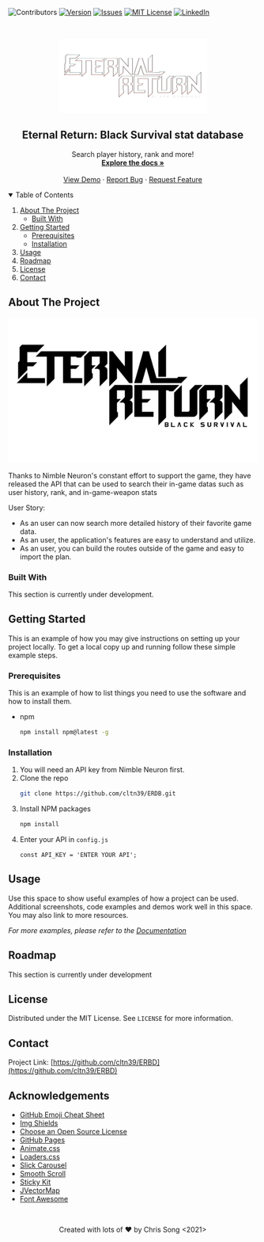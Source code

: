 <!-- PROJECT SHIELDS -->
<!-- https://www.markdownguide.org/basic-syntax/#reference-style-links-->
![Contributors][language-shield]
[![Version][version-shield]][version-url]
[![Issues][issues-shield]][issues-url]
[![MIT License][license-shield]][license-url]
[![LinkedIn][linkedin-shield]][linkedin-url]



<!-- PROJECT LOGO -->
<br />
<p align="center">
  <a href="https://github.com/cltn39/ERDB/edit/main/README.md">
    <img src="./erbd/public/logo-white.png" alt="Eternal Return Logo" width="300" height="150">
  </a>

  <h2 align="center">Eternal Return: Black Survival stat database</h2>

  <p align="center">
    Search player history, rank and more!
    <br />
    <a href="https://github.com/cltn39/ERDB"><strong>Explore the docs »</strong></a>
    <br />
    <br />
    <a href="https://github.com/cltn39/ERDB">View Demo</a>
    ·
    <a href="https://github.com/cltn39/ERDB">Report Bug</a>
    ·
    <a href="https://github.com/cltn39/ERDB">Request Feature</a>
  </p>
</p>



<!-- TABLE OF CONTENTS -->
<details open="open">
  <summary>Table of Contents</summary>
  <ol>
    <li>
      <a href="#about-the-project">About The Project</a>
      <ul>
        <li><a href="#built-with">Built With</a></li>
      </ul>
    </li>
    <li>
      <a href="#getting-started">Getting Started</a>
      <ul>
        <li><a href="#prerequisites">Prerequisites</a></li>
        <li><a href="#installation">Installation</a></li>
      </ul>
    </li>
    <li><a href="#usage">Usage</a></li>
    <li><a href="#roadmap">Roadmap</a></li>
    <li><a href="#license">License</a></li>
    <li><a href="#contact">Contact</a></li>
  </ol>
</details>



<!-- ABOUT THE PROJECT -->
## About The Project

![ER:DB logo](./erbd/public/logo-black.png)

Thanks to Nimble Neuron's constant effort to support the game, they have released the API that can be used to search their in-game datas such as user history, rank, and in-game-weapon stats

User Story:
* As an user can now search more detailed history of their favorite game data.
* As an user, the application's features are easy to understand and utilize.
* As an user, you can build the routes outside of the game and easy to import the plan.


### Built With

This section is currently under development.
<!-- * [Bootstrap](https://getbootstrap.com)
* [JQuery](https://jquery.com)
* [React](https://react.com) -->



<!-- GETTING STARTED -->
## Getting Started

This is an example of how you may give instructions on setting up your project locally.
To get a local copy up and running follow these simple example steps.

### Prerequisites

This is an example of how to list things you need to use the software and how to install them.
* npm
  ```sh
  npm install npm@latest -g
  ```

### Installation

1. You will need an API key from Nimble Neuron first.
2. Clone the repo
   ```sh
   git clone https://github.com/cltn39/ERDB.git
   ```
3. Install NPM packages
   ```sh
   npm install
   ```
4. Enter your API in `config.js`
   ```JS
   const API_KEY = 'ENTER YOUR API';
   ```



<!-- USAGE EXAMPLES -->
## Usage

Use this space to show useful examples of how a project can be used. Additional screenshots, code examples and demos work well in this space. You may also link to more resources.

_For more examples, please refer to the [Documentation](https://example.com)_



<!-- ROADMAP -->
## Roadmap

This section is currently under development
<!-- See the [open issues](link) for a list of proposed features (and known issues). -->


<!-- LICENSE -->
## License

Distributed under the MIT License. See `LICENSE` for more information.



<!-- CONTACT -->
## Contact

Project Link: [https://github.com/cltn39/ERBD](https://github.com/cltn39/ERBD)



<!-- ACKNOWLEDGEMENTS -->
## Acknowledgements
* [GitHub Emoji Cheat Sheet](https://www.webpagefx.com/tools/emoji-cheat-sheet)
* [Img Shields](https://shields.io)
* [Choose an Open Source License](https://choosealicense.com)
* [GitHub Pages](https://pages.github.com)
* [Animate.css](https://daneden.github.io/animate.css)
* [Loaders.css](https://connoratherton.com/loaders)
* [Slick Carousel](https://kenwheeler.github.io/slick)
* [Smooth Scroll](https://github.com/cferdinandi/smooth-scroll)
* [Sticky Kit](http://leafo.net/sticky-kit)
* [JVectorMap](http://jvectormap.com)
* [Font Awesome](https://fontawesome.com)





<!-- MARKDOWN LINKS & IMAGES -->
[language-shield]: https://img.shields.io/github/languages/top/cltn39/ERDB?color=red&style=for-the-badge
[version-shield]: https://img.shields.io/github/package-json/v/cltn39/ERDB?style=for-the-badge
[version-url]: https://github.com/othneildrew/Best-README-Template/network/members
[issues-shield]: https://img.shields.io/github/issues-closed/cltn39/ERDB?color=yellow&style=for-the-badge
[issues-url]: https://github.com/cltn39/ERDB/issues
[license-shield]: https://img.shields.io/apm/l/vim-mode?style=for-the-badge
[license-url]: https://github.com/cltn39/ERDB/blob/main/LICENSE.txt
[linkedin-shield]: https://img.shields.io/badge/-LinkedIn-black.svg?style=for-the-badge&logo=linkedin&colorB=555
[linkedin-url]: https://www.linkedin.com/in/webdev-chisoo-chris-song/
[product-screenshot]: images/screenshot.png

<br />

  <p align="center">Created with lots of ❤️ by Chris Song <2021> </p>
</p>
